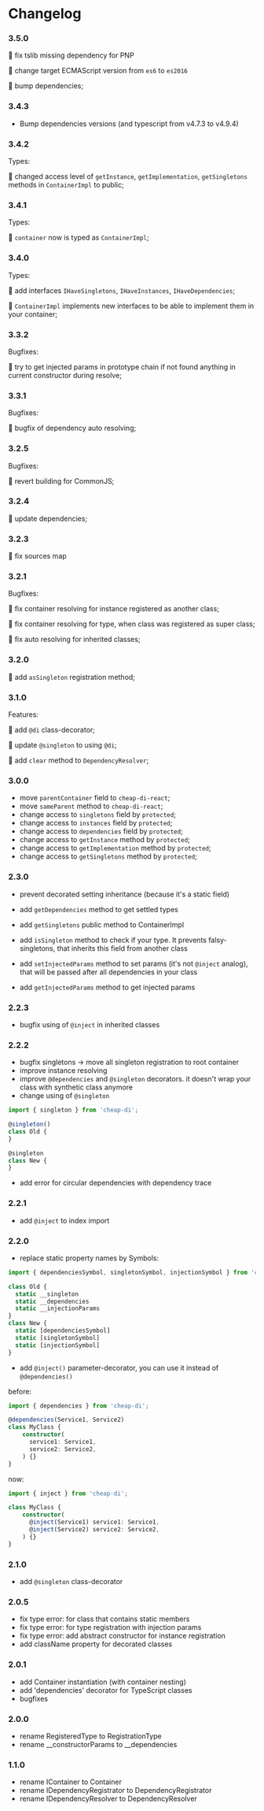 # Changelog

### 3.5.0

🐛 fix tslib missing dependency for PNP

🔨 change target ECMAScript version from `es6` to `es2016`

🔨 bump dependencies;


### 3.4.3

* Bump dependencies versions (and typescript from v4.7.3 to v4.9.4)

### 3.4.2

Types: 

🔨 changed access level of `getInstance`, `getImplementation`, `getSingletons` methods in `ContainerImpl` to public;

### 3.4.1

Types:

🔨 `container` now is typed as `ContainerImpl`;

### 3.4.0

Types:

🔨 add interfaces `IHaveSingletons`, `IHaveInstances`, `IHaveDependencies`;

🔨 `ContainerImpl` implements new interfaces to be able to implement them in your container;

### 3.3.2

Bugfixes:

🐛 try to get injected params in prototype chain if not found anything in current constructor during resolve;

### 3.3.1

Bugfixes:

🐛 bugfix of dependency auto resolving;

### 3.2.5

Bugfixes:

🐛 revert building for CommonJS;

### 3.2.4

🔨 update dependencies;

### 3.2.3

🔨 fix sources map

### 3.2.1

Bugfixes:

🐛 fix container resolving for instance registered as another class;

🐛 fix container resolving for type, when class was registered as super class;

🐛 fix auto resolving for inherited classes;

### 3.2.0

🚀 add `asSingleton` registration method;

### 3.1.0
Features:

🚀 add `@di` class-decorator;

🚀 update `@singleton` to using `@di`;

🚀 add `clear` method to `DependencyResolver`;

### 3.0.0

* move `parentContainer` field to `cheap-di-react`;
* move `sameParent` method to `cheap-di-react`;
* change access to `singletons` field by `protected`;
* change access to `instances` field by `protected`;
* change access to `dependencies` field by `protected`;
* change access to `getInstance` method by `protected`;
* change access to `getImplementation` method by `protected`;
* change access to `getSingletons` method by `protected`;

### 2.3.0

* prevent decorated setting inheritance (because it's a static field)
* add `getDependencies` method to get settled types


* add `getSingletons` public method to ContainerImpl
* add `isSingleton` method to check if your type. It prevents falsy-singletons, that inherits this field from another class

 
* add `setInjectedParams` method to set params (it's not `@inject` analog), that will be passed after all dependencies in your class
* add `getInjectedParams` method to get injected params

### 2.2.3

* bugfix using of `@inject` in inherited classes

### 2.2.2

* bugfix singletons -> move all singleton registration to root container
* improve instance resolving
* improve `@dependencies` and `@singleton` decorators. it doesn't wrap your class with synthetic class anymore
* change using of `@singleton`
```ts
import { singleton } from 'cheap-di';

@singleton()
class Old {
}

@singleton
class New {
}
```
* add error for circular dependencies with dependency trace

### 2.2.1

* add `@inject` to index import

### 2.2.0

* replace static property names by Symbols:
```ts
import { dependenciesSymbol, singletonSymbol, injectionSymbol } from 'cheap-di';

class Old {
  static __singleton
  static __dependencies
  static __injectionParams
}
class New {
  static [dependenciesSymbol]
  static [singletonSymbol]
  static [injectionSymbol]
}
```

* add `@inject()` parameter-decorator, you can use it instead of `@dependencies()`

before:
```ts
import { dependencies } from 'cheap-di';

@dependencies(Service1, Service2)
class MyClass {
    constructor(
      service1: Service1,
      service2: Service2,
    ) {}
}
```
now:
```ts
import { inject } from 'cheap-di';

class MyClass {
    constructor(
      @inject(Service1) service1: Service1,
      @inject(Service2) service2: Service2,
    ) {}
}
```

### 2.1.0

* add `@singleton` class-decorator

### 2.0.5

* fix type error: for class that contains static members
* fix type error: for type registration with injection params
* fix type error: add abstract constructor for instance registration
* add className property for decorated classes

### 2.0.1

* add Container instantiation (with container nesting)
* add 'dependencies' decorator for TypeScript classes
* bugfixes

### 2.0.0

* rename RegisteredType to RegistrationType
* rename __constructorParams to __dependencies

### 1.1.0

* rename IContainer to Container
* rename IDependencyRegistrator to DependencyRegistrator
* rename IDependencyResolver to DependencyResolver
